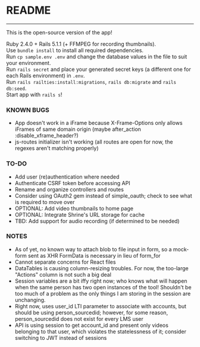 # README
---

This is the open-source version of the app!



Ruby 2.4.0 + Rails 5.1.1 (+ FFMPEG for recording thumbnails).  
Use `bundle install` to install all required dependencies.  
Run `cp sample.env .env` and change the database values in the file to suit your environment.  
Run `rails secret` and place your generated secret keys (a different one for each Rails environment) in `.env`.  
Run `rails railties:install:migrations`, `rails db:migrate` and `rails db:seed`.  
Start app with `rails s`!

### KNOWN BUGS

* App doesn't work in a iFrame because X-Frame-Options only allows iFrames of same domain origin (maybe after_action :disable_xframe_header?)
* js-routes initializer isn't working (all routes are open for now, the regexes aren't matching properly)

### TO-DO

* Add user (re)authentication where needed
* Authenticate CSRF token before accessing API
* Rename and organize controllers and routes
* Consider using OAuth2 gem instead of simple_oauth; check to see what is required to move over
* OPTIONAL: Add video thumbnails to home page
* OPTIONAL: Integrate Shrine's URL storage for cache
* TBD: Add support for audio recording (if determined to be needed)

### NOTES

* As of yet, no known way to attach blob to file input in form, so a mock-form sent as XHR FormData is necessary in lieu of form_for
* Cannot separate concerns for React files
* DataTables is causing column-resizing troubles. For now, the too-large "Actions" column is not such a big deal
* Session variables are a bit iffy right now; who knows what will happen when the same person has two open instances of the tool! Shouldn't be too much of a problem as the only things I am storing in the session are unchanging.
* Right now, uses user_id LTI parameter to associate with accounts, but should be using person_sourcedid; however, for some reason, person_sourcedid does not exist for every LMS user
* API is using session to get account_id and present only videos belonging to that user, which violates the statelessness of it; consider switching to JWT instead of sessions
